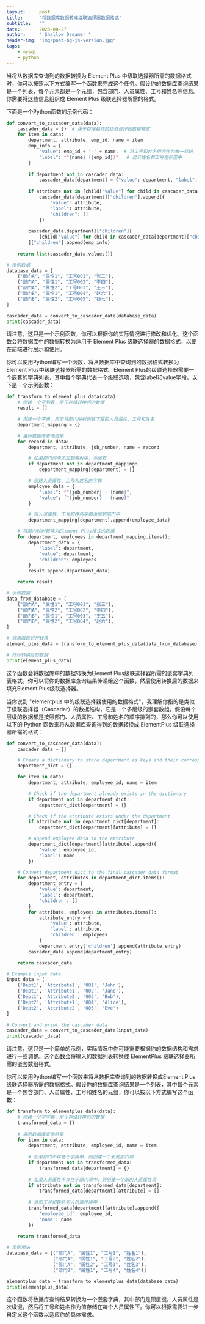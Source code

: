 ```yaml
---
layout:     post
title:      "将数据库数据转成级联选择器数据格式"
subtitle:   ""
date:       2023-08-27
author:     " Shallow Dreamer "
header-img: "img/post-bg-js-version.jpg"
tags:
    - mysql
    - python
---
```


当将从数据库查询到的数据转换为 Element Plus 中级联选择器所需的数据格式时，你可以按照以下方式编写一个函数来完成这个任务。假设你的数据库查询结果是一个列表，每个元素都是一个元组，包含部门、人员属性、工号和姓名等信息。你需要将这些信息组织成 Element Plus 级联选择器所需的格式。

下面是一个Python函数的示例代码：

```python
def convert_to_cascader_data(data):
    cascader_data = {}  # 用于存储最终的级联选择器数据格式
    for item in data:
        department, attribute, emp_id, name = item
        emp_info = {
            "value": emp_id + '-' + name,  # 将工号和姓名组合作为唯一标识
            "label": f"{name} ({emp_id})"   # 显示姓名和工号在标签中
        }
        
        if department not in cascader_data:
            cascader_data[department] = {"value": department, "label": department, "children": []}
        
        if attribute not in [child["value"] for child in cascader_data[department]["children"]]:
            cascader_data[department]["children"].append({
                "value": attribute,
                "label": attribute,
                "children": []
            })
        
        cascader_data[department]["children"][
            [child["value"] for child in cascader_data[department]["children"]].index(attribute)
        ]["children"].append(emp_info)
    
    return list(cascader_data.values())

# 示例数据
database_data = [
    ("部门A", "属性1", "工号001", "张三"),
    ("部门A", "属性1", "工号002", "李四"),
    ("部门A", "属性2", "工号003", "王五"),
    ("部门B", "属性1", "工号004", "赵六"),
    ("部门B", "属性2", "工号005", "钱七"),
]

cascader_data = convert_to_cascader_data(database_data)
print(cascader_data)
```

请注意，这只是一个示例函数，你可以根据你的实际情况进行修改和优化。这个函数会将数据库中的数据转换为适用于 Element Plus 级联选择器的数据格式，以便在前端进行展示和使用。

你可以使用Python编写一个函数，将从数据库中查询到的数据格式转换为Element Plus中级联选择器所需的数据格式。Element Plus的级联选择器需要一个嵌套的字典列表，其中每个字典代表一个级联选项，包含label和value字段。以下是一个示例函数：

```python
def transform_to_element_plus_data(data):
    # 创建一个空列表，用于存储转换后的数据
    result = []

    # 创建一个字典，用于将部门映射到其下属的人员属性、工号和姓名
    department_mapping = {}

    # 遍历数据库查询结果
    for record in data:
        department, attribute, job_number, name = record

        # 如果部门尚未添加到映射中，添加它
        if department not in department_mapping:
            department_mapping[department] = []

        # 创建人员属性、工号和姓名的字典
        employee_data = {
            "label": f"{job_number} - {name}",
            "value": f"{job_number} - {name}"
        }

        # 将人员属性、工号和姓名字典添加到部门中
        department_mapping[department].append(employee_data)

    # 将部门映射转换为Element Plus格式的数据
    for department, employees in department_mapping.items():
        department_data = {
            "label": department,
            "value": department,
            "children": employees
        }
        result.append(department_data)

    return result

# 示例数据
data_from_database = [
    ("部门A", "属性1", "工号001", "张三"),
    ("部门A", "属性2", "工号002", "李四"),
    ("部门B", "属性1", "工号003", "王五"),
    ("部门B", "属性2", "工号004", "赵六"),
]

# 调用函数进行转换
element_plus_data = transform_to_element_plus_data(data_from_database)

# 打印转换后的数据
print(element_plus_data)
```

这个函数会将数据库中的数据转换为Element Plus级联选择器所需的嵌套字典列表格式。你可以将你的数据库查询结果传递给这个函数，然后使用转换后的数据来填充Element Plus级联选择器。

当你说到 "elementplus 中的级联选择器使用的数据格式"，我理解你指的是类似于级联选择器（Cascader）的数据结构，它是一个多层级的嵌套数组。假设每个层级的数据都是按照部门、人员属性、工号和姓名的顺序排列的，那么你可以使用以下的 Python 函数来将从数据库查询得到的数据转换成 ElementPlus 级联选择器所需的格式：

```python
def convert_to_cascader_data(data):
    cascader_data = []

    # Create a dictionary to store department as keys and their corresponding data as values
    department_dict = {}

    for item in data:
        department, attribute, employee_id, name = item

        # Check if the department already exists in the dictionary
        if department not in department_dict:
            department_dict[department] = {}

        # Check if the attribute exists under the department
        if attribute not in department_dict[department]:
            department_dict[department][attribute] = []

        # Append employee data to the attribute
        department_dict[department][attribute].append({
            'value': employee_id,
            'label': name
        })

    # Convert department_dict to the final cascader_data format
    for department, attributes in department_dict.items():
        department_entry = {
            'value': department,
            'label': department,
            'children': []
        }
        for attribute, employees in attributes.items():
            attribute_entry = {
                'value': attribute,
                'label': attribute,
                'children': employees
            }
            department_entry['children'].append(attribute_entry)
        cascader_data.append(department_entry)

    return cascader_data

# Example input data
input_data = [
    ('Dept1', 'Attribute1', '001', 'John'),
    ('Dept1', 'Attribute1', '002', 'Jane'),
    ('Dept1', 'Attribute2', '003', 'Bob'),
    ('Dept2', 'Attribute1', '004', 'Alice'),
    ('Dept2', 'Attribute2', '005', 'Eve')
]

# Convert and print the cascader data
cascader_data = convert_to_cascader_data(input_data)
print(cascader_data)
```

请注意，这只是一个简单的示例，实际情况中你可能需要根据你的数据结构和需求进行一些调整。这个函数会将输入的数据列表转换成 ElementPlus 级联选择器所需的嵌套数组格式。

你可以使用Python编写一个函数来将从数据库查询到的数据转换成Element Plus级联选择器所需的数据格式。假设你的数据库查询结果是一个列表，其中每个元素是一个包含部门、人员属性、工号和姓名的元组，你可以按以下方式编写这个函数：

```python
def transform_to_elementplus_data(data):
    # 创建一个空字典，用于存储转换后的数据
    transformed_data = {}
    
    # 遍历数据库查询结果
    for item in data:
        department, attribute, employee_id, name = item
        
        # 如果部门不存在于字典中，则创建一个新的部门项
        if department not in transformed_data:
            transformed_data[department] = {}
        
        # 如果人员属性不存在于部门项中，则创建一个新的人员属性项
        if attribute not in transformed_data[department]:
            transformed_data[department][attribute] = []
        
        # 添加工号和姓名到人员属性项中
        transformed_data[department][attribute].append({
            'employee_id': employee_id,
            'name': name
        })
    
    return transformed_data

# 示例用法
database_data = [("部门A", "属性1", "工号1", "姓名1"),
                 ("部门A", "属性1", "工号2", "姓名2"),
                 ("部门A", "属性2", "工号3", "姓名3"),
                 ("部门B", "属性1", "工号4", "姓名4")]

elementplus_data = transform_to_elementplus_data(database_data)
print(elementplus_data)
```

这个函数将数据库查询结果转换为一个嵌套字典，其中部门是顶层键，人员属性是次级键，然后将工号和姓名作为值存储在每个人员属性下。你可以根据需要进一步自定义这个函数以适应你的具体需求。
